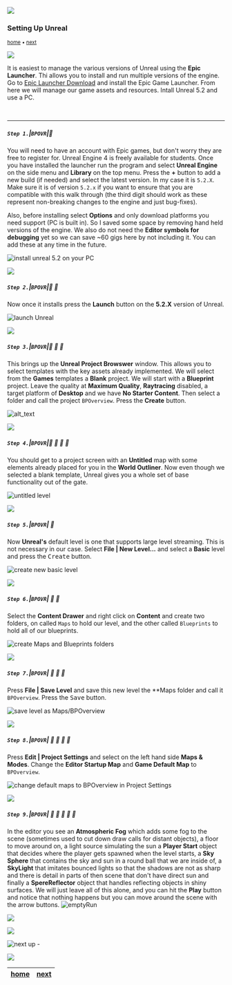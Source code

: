 ![](../images/line3.png)

### Setting Up Unreal

<sub>[home](../README.md#user-content-ue5-bp-overview) • [next](../)</sub>

![](../images/line3.png)

It is easiest to manage the various versions of Unreal using the **Epic Launcher**.  Thi allows you to install and run multiple versions of the engine.  Go to [Epic Launcher Download](https://store.epicgames.com/en-US/download) and install the Epic Game Launcher.  From here we will manage our game assets and resources. Intall Unreal 5.2 and use a PC.

<br>

---

##### `Step 1.`\|`BPOVR`|:small_blue_diamond:

You will need to have an account with Epic games, but don't worry they are free to register for.  Unreal Engine 4 is freely available for students.
Once you have installed the launcher run the program and select **Unreal Engine** on the side menu and **Library** on the top menu. Press the **+** button to add a new build (if needed) and select the latest version.  In my case it is `5.2.X`. Make sure it is of version `5.2.x` if you want to ensure that you are compatible with this walk through (the third digit should work as these represent non-breaking changes to the engine and just bug-fixes).

Also, before installing select **Options** and only download platforms you need support (PC is built in).  So I saved some space by removing hand held versions of the engine. We also do not need the **Editor symbols for debugging** yet so we can save ~60 gigs here by not including it.  You can add these at any time in the future.

![install unreal 5.2 on your PC](images/MakeSureUnreal52.png)

![](../images/line2.png)

##### `Step 2.`\|`BPOVR`|:small_blue_diamond: :small_blue_diamond: 

Now once it installs press the **Launch** button on the **5.2.X** version of Unreal.

![launch Unreal](images/launchGame.png)

![](../images/line2.png)

##### `Step 3.`\|`BPOVR`|:small_blue_diamond: :small_blue_diamond: :small_blue_diamond:

This brings up the **Unreal Project Browswer** window.  This allows you to select templates with the key assets already implemented.  We will select from the **Games** templates a **Blank** project. We will start with a **Blueprint** project.  Leave the quality at **Maximum Quality**, **Raytracing** disabled, a target platform of **Desktop** and we have **No Starter Content**. Then select a folder and call the project `BPOverview`. Press the **Create** button.

![alt_text](images/BlankGame.png)

![](../images/line2.png)

##### `Step 4.`\|`BPOVR`|:small_blue_diamond: :small_blue_diamond: :small_blue_diamond: :small_blue_diamond:

You should get to a project screen with an **Untitled** map with some elements already placed for you in the **World Outliner**.  Now even though we selected a blank template, Unreal gives you a whole set of base functionality out of the gate. 

![untitled level](images/untitledLevel.png)

![](../images/line2.png)

##### `Step 5.`\|`BPOVR`| :small_orange_diamond:

Now **Unreal's** default level is one that supports large level streaming.  This is not necessary in our case.  Select **File | New Level...** and select a **Basic** level and press the <kbd>Create</kbd> button.

![create new basic level](images/NewLevel.png)

![](../images/line2.png)

##### `Step 6.`\|`BPOVR`| :small_orange_diamond: :small_blue_diamond:

Select the **Content Drawer** and right click on **Content** and create two folders, on called `Maps` to hold our level, and the other called `Blueprints` to hold all of our blueprints.

![create Maps and Blueprints folders](images/twoNewFolders.png)

![](../images/line2.png)

##### `Step 7.`\|`BPOVR`| :small_orange_diamond: :small_blue_diamond: :small_blue_diamond:

Press **File | Save Level** and save this new level the **Maps folder and call it `BPOverview`. Press the <kbd>Save</kbd> button.

![save level as Maps/BPOverview](images/bpOverviewMap.png)

![](../images/line2.png)

##### `Step 8.`\|`BPOVR`| :small_orange_diamond: :small_blue_diamond: :small_blue_diamond: :small_blue_diamond:

Press **Edit | Project Settings** and select on the left hand side **Maps & Modes**.  Change the **Editor Startup Map** and **Game Default Map** to `BPOverview`.

![change default maps to BPOverview in Project Settings](images/mapsAndModes.png)

![](../images/line2.png)

##### `Step 9.`\|`BPOVR`| :small_orange_diamond: :small_blue_diamond: :small_blue_diamond: :small_blue_diamond: :small_blue_diamond:

In the editor you see an **Atmospheric Fog** which adds some fog to the scene (sometimes used to cut down draw calls for distant objects), a floor to move around on, a light source simulating the sun a **Player Start** object that decides where the player gets spawned when the level starts, a **Sky Sphere** that contains the sky and sun in a round ball that we are inside of, a **SkyLight** that imitates bounced lights so that the shadows are not as sharp and there is detail in parts of then scene that don't have direct sun and finally a **SpereReflector** object that handles reflecting objects in shiny surfaces.  We will just leave all of this alone, and you can hit the **Play** button and notice that nothing happens but you can move around the scene with the arrow buttons.
![emptyRun](images/emptyRun.png)

![](../images/line2.png)

![](../images/line.png)

<!-- <img src="https://via.placeholder.com/1000x100/45D7CA/000000/?text=Next Up - Blueprint Data Types"> -->

![next up - ](images/banner.png)

![](../images/line.png)

| [home](../README.md#user-content-ue5-bp-overview) | [next](../)|
|---|---|
